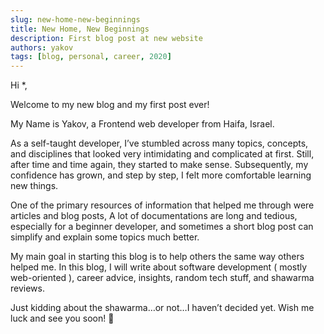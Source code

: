 ```yaml
---
slug: new-home-new-beginnings
title: New Home, New Beginnings
description: First blog post at new website
authors: yakov
tags: [blog, personal, career, 2020]
---
```


Hi \*,

Welcome to my new blog and my first post ever!

My Name is Yakov, a Frontend web developer from Haifa, Israel.

As a self-taught developer, I’ve stumbled across many topics, concepts, and disciplines that looked very intimidating and complicated at first. Still, after time and time again, they started to make sense. Subsequently, my confidence has grown, and step by step, I felt more comfortable learning new things.

One of the primary resources of information that helped me through were articles and blog posts, A lot of documentations are long and tedious, especially for a beginner developer, and sometimes a short blog post can simplify and explain some topics much better.

My main goal in starting this blog is to help others the same way others helped me. In this blog, I will write about software development ( mostly web-oriented ), career advice, insights, random tech stuff, and shawarma reviews.

Just kidding about the shawarma…or not…I haven’t decided yet.
Wish me luck and see you soon! 👋
